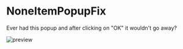 # NoneItemPopupFix

Ever had this popup and after clicking on "OK" it wouldn't go away?

![preview](https://cdn.discordapp.com/attachments/1104154655518376021/1142376069652021308/image.png)
